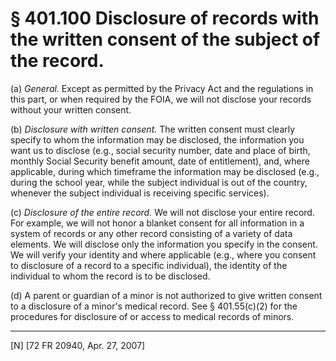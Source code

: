 # § 401.100   Disclosure of records with the written consent of the subject of the record.

(a) *General.* Except as permitted by the Privacy Act and the regulations in this part, or when required by the FOIA, we will not disclose your records without your written consent.


(b) *Disclosure with written consent.* The written consent must clearly specify to whom the information may be disclosed, the information you want us to disclose (e.g., social security number, date and place of birth, monthly Social Security benefit amount, date of entitlement), and, where applicable, during which timeframe the information may be disclosed (e.g., during the school year, while the subject individual is out of the country, whenever the subject individual is receiving specific services).


(c) *Disclosure of the entire record.* We will not disclose your entire record. For example, we will not honor a blanket consent for all information in a system of records or any other record consisting of a variety of data elements. We will disclose only the information you specify in the consent. We will verify your identity and where applicable (e.g., where you consent to disclosure of a record to a specific individual), the identity of the individual to whom the record is to be disclosed.


(d) A parent or guardian of a minor is not authorized to give written consent to a disclosure of a minor's medical record. See § 401.55(c)(2) for the procedures for disclosure of or access to medical records of minors.



---

[N] [72 FR 20940, Apr. 27, 2007]




